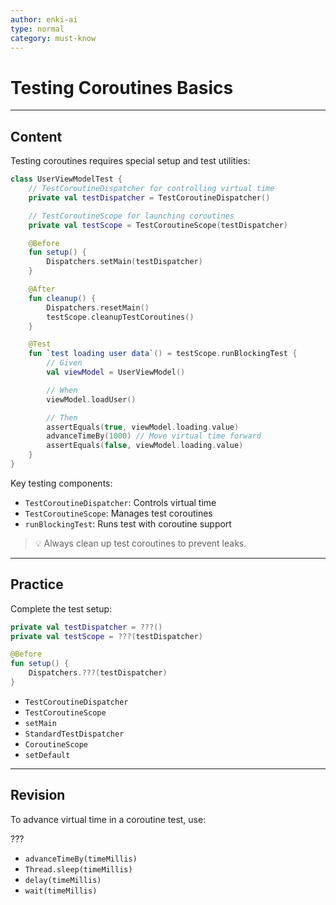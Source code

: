```yaml
---
author: enki-ai
type: normal
category: must-know
---
```


# Testing Coroutines Basics

---
## Content

Testing coroutines requires special setup and test utilities:

```kotlin
class UserViewModelTest {
    // TestCoroutineDispatcher for controlling virtual time
    private val testDispatcher = TestCoroutineDispatcher()

    // TestCoroutineScope for launching coroutines
    private val testScope = TestCoroutineScope(testDispatcher)

    @Before
    fun setup() {
        Dispatchers.setMain(testDispatcher)
    }

    @After
    fun cleanup() {
        Dispatchers.resetMain()
        testScope.cleanupTestCoroutines()
    }

    @Test
    fun `test loading user data`() = testScope.runBlockingTest {
        // Given
        val viewModel = UserViewModel()

        // When
        viewModel.loadUser()

        // Then
        assertEquals(true, viewModel.loading.value)
        advanceTimeBy(1000) // Move virtual time forward
        assertEquals(false, viewModel.loading.value)
    }
}
```

Key testing components:
- `TestCoroutineDispatcher`: Controls virtual time
- `TestCoroutineScope`: Manages test coroutines
- `runBlockingTest`: Runs test with coroutine support

> 💡 Always clean up test coroutines to prevent leaks.
---

## Practice

Complete the test setup:

```kotlin
private val testDispatcher = ???()
private val testScope = ???(testDispatcher)

@Before
fun setup() {
    Dispatchers.???(testDispatcher)
}
```

- `TestCoroutineDispatcher`
- `TestCoroutineScope`
- `setMain`
- `StandardTestDispatcher`
- `CoroutineScope`
- `setDefault`

---

## Revision

To advance virtual time in a coroutine test, use:

???

- `advanceTimeBy(timeMillis)`
- `Thread.sleep(timeMillis)`
- `delay(timeMillis)`
- `wait(timeMillis)`
